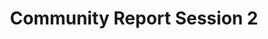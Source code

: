 ---
slug: community-session-2
type: event
event_type: Community Report Session
status: ready
title: Community Report Session 2
venue: VOGELFREI
date_time: Friday, April 21st, 11:15
chair: $sousa-santos-raphael
photo_gallery: https://www.flickr.com/photos/creativecodingutrecht/albums/72177720307967933
schedule:
    -   time: t11:15
        item: $livecode-nyc-over-the-years-a-community-portrait
        screening: True
    -   time: t11:20
        item: $the-physical-and-cultural-infrastructure-supporting-livecode-nyc
    -   time: t11:30
        item: $av-club-sf-community-report
        screening: True
    -   time: t11:45
        item: $livecodera-community-report
    -   time: t11:55&#8209;12:45
        item: $community-report-panel
        no_link: True
---